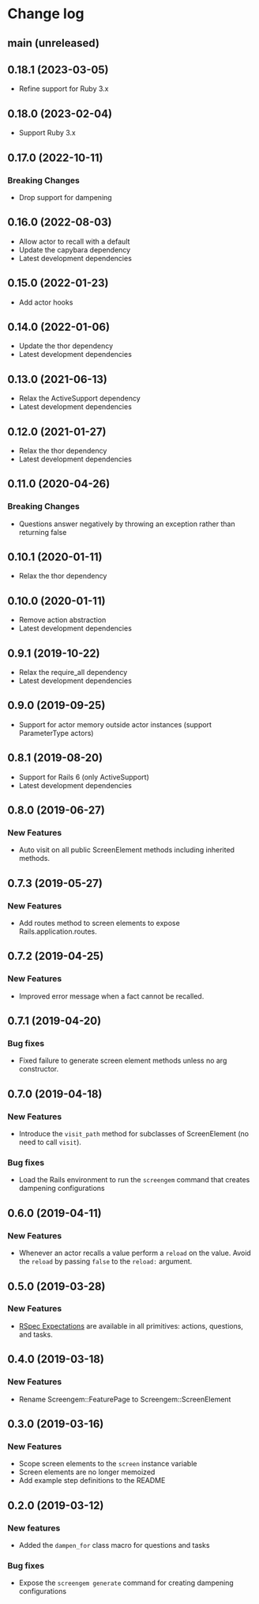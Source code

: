 # Change log

## main (unreleased)

## 0.18.1 (2023-03-05)

* Refine support for Ruby 3.x

## 0.18.0 (2023-02-04)

* Support Ruby 3.x

## 0.17.0 (2022-10-11)

### Breaking Changes

* Drop support for dampening

## 0.16.0 (2022-08-03)

* Allow actor to recall with a default
* Update the capybara dependency
* Latest development dependencies

## 0.15.0 (2022-01-23)

* Add actor hooks

## 0.14.0 (2022-01-06)

* Update the thor dependency
* Latest development dependencies

## 0.13.0 (2021-06-13)

* Relax the ActiveSupport dependency
* Latest development dependencies

## 0.12.0 (2021-01-27)

* Relax the thor dependency
* Latest development dependencies

## 0.11.0 (2020-04-26)

### Breaking Changes

* Questions answer negatively by throwing an exception rather than returning false

## 0.10.1 (2020-01-11)

* Relax the thor dependency

## 0.10.0 (2020-01-11)

* Remove action abstraction
* Latest development dependencies

## 0.9.1 (2019-10-22)

* Relax the require_all dependency
* Latest development dependencies

## 0.9.0 (2019-09-25)

* Support for actor memory outside actor instances (support ParameterType actors)

## 0.8.1 (2019-08-20)

* Support for Rails 6 (only ActiveSupport)
* Latest development dependencies

## 0.8.0 (2019-06-27)

### New Features

* Auto visit on all public ScreenElement methods including inherited methods.

## 0.7.3 (2019-05-27)

### New Features

* Add routes method to screen elements to expose Rails.application.routes.

## 0.7.2 (2019-04-25)

### New Features

* Improved error message when a fact cannot be recalled.

## 0.7.1 (2019-04-20)

### Bug fixes

* Fixed failure to generate screen element methods unless no arg constructor.

## 0.7.0 (2019-04-18)

### New Features

* Introduce the `visit_path` method for subclasses of ScreenElement (no need to call `visit`).

### Bug fixes

* Load the Rails environment to run the `screengem` command that creates dampening configurations

## 0.6.0 (2019-04-11)

### New Features

* Whenever an actor recalls a value perform a `reload` on the value. Avoid the `reload` by passing `false` to the `reload:` argument.

## 0.5.0 (2019-03-28)

### New Features

* [RSpec Expectations](https://github.com/rspec/rspec-expectations) are available in all primitives: actions, questions, and tasks.

## 0.4.0 (2019-03-18)

### New Features

* Rename Screengem::FeaturePage to Screengem::ScreenElement

## 0.3.0 (2019-03-16)

### New Features

* Scope screen elements to the `screen` instance variable
* Screen elements are no longer memoized
* Add example step definitions to the README

## 0.2.0 (2019-03-12)

### New features

* Added the `dampen_for` class macro for questions and tasks

### Bug fixes

* Expose the `screengem generate` command for creating dampening configurations
